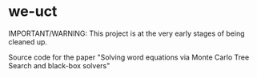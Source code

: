 # we-uct

IMPORTANT/WARNING: This project is at the very early stages of being cleaned up. 

Source code for the paper "Solving word equations via Monte Carlo Tree Search and black-box solvers"

